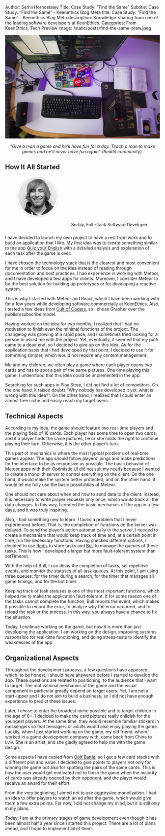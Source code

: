 Author: Serhii Hornostaiev
Title: Case Study: “Find the Same”
Subtitle: Case Study: “Find the Same” - Keenethics Blog
Meta title: Case Study: “Find the Same” - Keenethics Blog
Meta description: Knowledge-sharing from one of the leading software developers at KeenEthics.
Categories: From KeenEthics, Tech
Preview image: /static/posts/find-the-same-prew.jpeg

![Find the Same](/static/posts/find-the-same.jpeg)

<div>
  <p style="font-style: italic;text-align: center;">“Give a man a game and he’ll have fun for a day. Teach a man to make games and he’ll never have fun again” (Reddit community).</p>
</div>

## How It All Started

<div>
  <figure style="margin-bottom: 25px">
    <img src="/static/posts/serhiy.png" alt="Serhiy" style="margin: 0 0 15px auto;border-radius: 50%;border: 3px solid #fff;box-shadow: inset 0 1.5px 3px 0 rgba(0,0,0,.15), 0 1.5px 6px 0 rgba(0,0,0,.15);">
    <figcaption style="text-align: right">Serhiy, Full-stack Software Developer</figcaption>
  </figure>
</div>

<p>I have decided to launch my own project to have a rest from work and to build an application that I like. My first idea was to create something similar to the app <a href="//www.cambridgeenglish.org/learning-english/games-social/quiz-your-english/" target="_blank" rel="noopener noreferrer nofollow">Quiz your English</a> with a detailed analysis and explanation of each task after the game is over.</p>

I have chosen the technology stack that is the clearest and most convenient for me in order to focus on the idea instead of reading through documentation and best practices. I had experience in working with Meteor, and I have developed a few apps for clients. Moreover, I consider Meteor to be the best solution for building up prototypes or for developing a reactive system.

<p>This is why I started with Meteor and React, which I have been working with for a few years while developing software commercially at KeenEthics. Also, I tested a few ideas from <a href="//www.cultofcoders.com" target="_blank" rel="noopener noreferrer nofollow">Cult of Coders</a>, so I chose Grapher over the publish/subscribe model.</p>

Having worked on the idea for two months, I realized that I had no motivation to finish even the minimal functions of the project. The changelog was growing at a rapid pace, and I sometimes tried looking for a person to assist me with the project. Yet, eventually, it seemed that my path came to a dead end, so I decided to give up on this idea. As for the application basis that I had developed by that point, I decided to use it for something simpler, which would not require any content management.

Me and my children, we often play a game where each player opens two cards and has to spot a pair of the same pictures. One time playing this game, I understood that this idea could be implemented in the app.

Searching for such apps in Play Store, I did not find a lot of competitors. On the one hand, it raised doubts “Why nobody has developed it yet, what is wrong with this idea?”. On the other hand, I realized that I could enter an almost free niche and easily reach my target users.

## Technical Aspects

According to my idea, the game should feature two real-time players and the playing field of 16 cards. Each player has some time to open two cards, and if a player finds the same pictures, he or she holds the right to continue playing their turn. Otherwise, it is the other player’s turn.

This part of mechanics is where the most typical problems of real-time games appear. The app should follow players’ pings and make predictions for the interface to be as responsive as possible. The basic behavior of Meteor apps with their Optimistic UI did not suit my needs because I wanted to create a monolith server to control everything on the client. On the one hand, it would make the system better protected, and on the other hand, it would let me fully use the basic possibilities of Meteor.

One should not care about when and how to send data to the client. Instead, it is necessary to write proper requests only once, which would track all the data changes. In this way, I created the basic mechanics of the app in a few days, and it was truly inspiring.

<p>Also, I had something new to learn. I faced a problem that I never experienced before. That is, the completion of functions on the server was delayed. To send the player’s action automatically to the server, I needed to create a mechanism that would keep track of time and, at a certain point in time, run the necessary functions. Having checked different options, I decided to use <a href="//redis.io" target="_blank" rel="noopener noreferrer nofollow">Redis</a> to store tasks and <a href="//github.com/OptimalBits/bull" target="_blank" rel="noopener noreferrer nofollow">Bull</a> to manage the queues of these tasks. This is how I developed a larger but more fault-tolerant system than setTimeout.</p>

With the help of Bull, I can delay the completion of tasks, set repetitive events, and monitor the statuses of all task queues. At this point, I am using three queues: for the timer during a search, for the timer that manages all game timings, and for the bot timer.

Keeping track of task statuses is one of the most important functions, which helped me to make the application fault-tolerant. If for some reason one of the tasks cannot complete the function, Bull reports the event, which makes it possible to record the error, to analyze why the error occurred, and to reload the task or the process. In this way, you always have a chance to fix the situation.

Today, I continue working on the game, but now it is more than just developing the application. I am working on the design, improving systems responsible for real-time functioning, and doing stress-tests to identify the weaknesses of the app.

## Organizational Aspects

Throughout the development process, a few questions have appeared, which, to be honest, I should have answered before I started to develop the app. These questions are related to positioning, to the audience that I want to target. The motivational mechanics of the game and the visual component in particular greatly depend on target users. Yet, I am not a start-upper and I do not aim to build a business, so I did not have enough experience to predict these issues.

Later, I chose to enter the broadest niche possible and to target children in the age of 8+.  I decided to make the card pictures really childish for the youngest players. At the same time, they would resemble familiar stickers in messengers so that teenagers or adults would also enjoy playing the game. Luckily, when I just started working on the game, my old friend, whom I worked in a game development company with, came back from China to Lviv. She is an artist, and she gladly agreed to help me with the game design.

<p>Some aspects I have copied from <a href="//play.google.com/store/apps/details?id=games.onebutton.golfbattle&hl=en" target="_blank" rel="noopener noreferrer nofollow">Golf Battle</a>, so I got a few card stacks with a different plot and value. I decided to give points to players not only for winning the game but also for spotting the pairs of the same cards. This is how the user would get motivated not to finish the game when the majority of cards was already opened by their opponent, and the player would receive an award for their effort.</p>

From the very beginning, I aimed not to use aggressive monetization. I had an idea to offer players to watch an ad after the game, which would give them a few extra points. For now, I did not change my mind, but it is still only in my plans.

Today, I am at the primary stages of game development even though it has been almost half a year since I started this project. There are a lot of plans ahead, and I hope to implement all of them.
